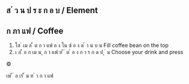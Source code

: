 <!-- image -->

## ส ่ ว น ป ร ะ ก อ บ / Element

<!-- image -->

<!-- image -->

## ก ภา แฟ / Coffee

1. ใส ่ เม ล ็ ต ก า แฟ ล ง ใน ซ่ อ ง ด ้ า น บ น Fill coffee bean on the top
2. เ ล ื อ ก เม น ุ ก า แฟ ท ี ่ ต ้ อ ง ก า ร ก ด ป ุ ่ ม Choose your drink and press

<!-- image -->

©

เพ ื ่ อ เร ็ ม ท ํ า ก า แฟ